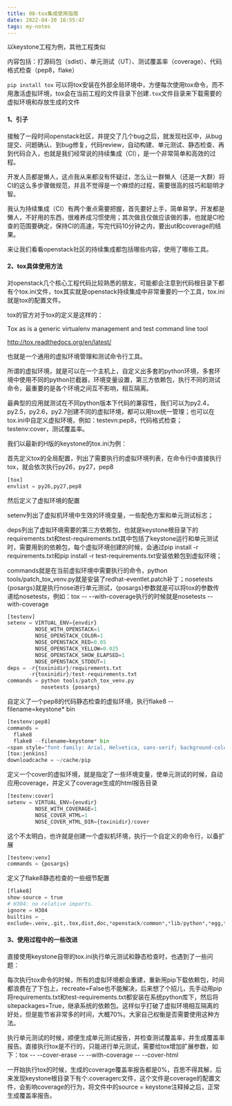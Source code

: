 ```yaml
---
title: 08-tox集成使用指南
date: 2022-04-30 16:55:47
tags: my-notes
---
```

以keystone工程为例，其他工程类似

内容包括：打源码包（sdist）、单元测试（UT）、测试覆盖率（coverage）、代码格式检查（pep8，flake）

`pip install tox`  可以将tox安装在外部全局环境中，方便每次使用tox命令，而不用激活虚拟环境，tox会在当前工程的文件目录下创建`.tox`文件目录来下载需要的虚拟环境和存放生成的文件

#### 1、引子

接触了一段时间openstack社区，并提交了几个bug之后，就发现社区中，从bug提交、问题确认、到bug修复，代码review，自动构建、单元测试、静态检查、再到代码合入，也就是我们经常说的持续集成（CI），是一个非常简单和高效的过程。

开发人员都是懒人，这点我从来都没有怀疑过，怎么让一群懒人（还是一大群）将CI的这么多步骤做规范，并且不觉得是一个麻烦的过程，需要很高的技巧和聪明才智。

我认为持续集成（CI）有两个重点需要把握，首先要好上手，简单易学，开发都是懒人，不好用的东西，很难养成习惯使用；其次做且仅做应该做的事，也就是CI检查的范围要确定，保持CI的高速，写完代码10分钟之内，要出ut和coverage的结果。

来让我们看看openstack社区的持续集成都包括哪些内容，使用了哪些工具。

#### 2、tox具体使用方法

对openstack几个核心工程代码比较熟悉的朋友，可能都会注意到代码根目录下都有个tox.ini文件，tox其实就是openstack持续集成中非常重要的一个工具，tox.ini就是tox的配置文件。

tox的官方对于tox的定义是这样的：

Tox as is a generic virtualenv management and test command line tool

http://tox.readthedocs.org/en/latest/

也就是一个通用的虚拟环境管理和测试命令行工具。

所谓的虚拟环境，就是可以在一个主机上，自定义出多套的python环境，多套环境中使用不同的python拦截器，环境变量设置，第三方依赖包，执行不同的测试命令，最重要的是各个环境之间互不影响，相互隔离。

最典型的应用就测试在不同python版本下代码的兼容性，我们可以为py2.4，py2.5，py2.6，py2.7创建不同的虚拟环境，都可以用tox统一管理；也可以在tox.ini中自定义虚拟环境，例如：testevn:pep8，代码格式检查；testenv:cover，测试覆盖率。

我们以最新的H版的keystone的tox.ini为例：

首先定义tox的全局配置，列出了需要执行的虚拟环境列表，在命令行中直接执行tox，就会依次执行py26，py27，pep8

```python
[tox] 
envlist = py26,py27,pep8 
```

然后定义了虚拟环境的配置

setenv列出了虚拟机环境中生效的环境变量，一些配色方案和单元测试标志；

deps列出了虚拟环境需要的第三方依赖包，也就是keystone根目录下的requirements.txt和test-requirements.txt其中包括了keystone运行和单元测试时，需要用到的依赖包，每个虚拟环境创建的时候，会通过pip install -r requirements.txt和pip install -r test-requirements.txt安装依赖包到虚拟环境；

commands就是在当前虚拟环境中需要执行的命令，python tools/patch_tox_venv.py就是安装了redhat-eventlet.patch补丁；nosetests {posargs}就是执行nose进行单元测试，{posargs}参数就是可以将tox的参数传递给nosetests，例如：tox -- --with-coverage执行的时候就是nosetests --with-coverage



```python
[testenv] 
setenv = VIRTUAL_ENV={envdir} 
         NOSE_WITH_OPENSTACK=1 
         NOSE_OPENSTACK_COLOR=1 
         NOSE_OPENSTACK_RED=0.05 
         NOSE_OPENSTACK_YELLOW=0.025 
         NOSE_OPENSTACK_SHOW_ELAPSED=1 
         NOSE_OPENSTACK_STDOUT=1 
deps = -r{toxinidir}/requirements.txt 
       -r{toxinidir}/test-requirements.txt 
commands = python tools/patch_tox_venv.py 
           nosetests {posargs}
```

自定义了一个pep8的代码静态检查的虚拟环境，执行flake8 --filename=keystone* bin

```python
[testenv:pep8] 
commands = 
  flake8 
  flake8 --filename=keystone* bin 
<span style="font-family: Arial, Helvetica, sans-serif; background-color: rgb(255, 255, 255);">定义了和CI server jenkins的集成配置，指定了pip的下载cache目录，提高构建虚拟环境的速度</span>
[tox:jenkins] 
downloadcache = ~/cache/pip
```

定义一个cover的虚拟环境，就是指定了一些环境变量，使单元测试的时候，自动应用coverage，并定义了coverage生成的html报告目录

```python
[testenv:cover] 
setenv = VIRTUAL_ENV={envdir} 
         NOSE_WITH_COVERAGE=1 
         NOSE_COVER_HTML=1 
         NOSE_COVER_HTML_DIR={toxinidir}/cover
```

这个不太明白，也许就是创建一个虚拟机环境，执行一个自定义的命令行，以备扩展

```python
[testenv:venv] 
commands = {posargs}
```

定义了flake8静态检查的一些细节配置

```python
[flake8] 
show-source = true 
# H304: no relative imports. 
ignore = H304 
builtins = _ 
exclude=.venv,.git,.tox,dist,doc,*openstack/common*,*lib/python*,*egg,tools,vendor,.update-venv
```

#### 3、使用过程中的一些改进

直接使用keystone自带的tox.ini执行单元测试和静态检查时，也遇到了一些问题：

每次执行tox命令的时候，所有的虚拟环境都会重建，重新用pip下载依赖包，时间都浪费在了下包上，recreate=False也不能解决，后来想了个招儿，先手动用pip将requirements.txt和test-requirements.txt都安装在系统python库下，然后将sitepackages=True，继承系统的依赖包。这样似乎打破了虚拟环境相互隔离的好处，但是能节省非常多的时间，大概70%。大家自己权衡是否需要使用这种方法。

执行单元测试的时候，顺便生成单元测试报告，并检查测试覆盖率，并生成覆盖率报告。直接执行tox是不行的，只能进行单元测试，需要给tox增加扩展参数，如下：tox -- --cover-erase -- --with-coverage -- --cover-html

一开始执行tox的时候，生成的coverage覆盖率报告都是0%，百思不得其解，后来发现keystone根目录下有个.coveragerc文件，这个文件是coverage的配置文件，会影响coverage的行为，将文件中的source = keystone注释掉之后，正常生成覆盖率报告。